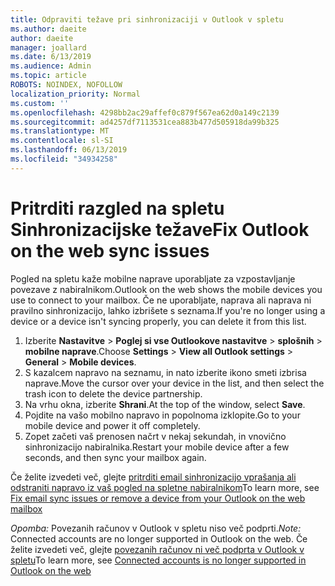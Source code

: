 ```yaml
---
title: Odpraviti težave pri sinhronizaciji v Outlook v spletu
ms.author: daeite
author: daeite
manager: joallard
ms.date: 6/13/2019
ms.audience: Admin
ms.topic: article
ROBOTS: NOINDEX, NOFOLLOW
localization_priority: Normal
ms.custom: ''
ms.openlocfilehash: 4298bb2ac29affef0c879f567ea62d0a149c2139
ms.sourcegitcommit: ad4257df7113531cea883b477d505918da99b325
ms.translationtype: MT
ms.contentlocale: sl-SI
ms.lasthandoff: 06/13/2019
ms.locfileid: "34934258"
---
```

# <a name="fix-outlook-on-the-web-sync-issues"></a><span data-ttu-id="4d35c-102">Pritrditi razgled na spletu Sinhronizacijske težave</span><span class="sxs-lookup"><span data-stu-id="4d35c-102">Fix Outlook on the web sync issues</span></span>

<span data-ttu-id="4d35c-103">Pogled na spletu kaže mobilne naprave uporabljate za vzpostavljanje povezave z nabiralnikom.</span><span class="sxs-lookup"><span data-stu-id="4d35c-103">Outlook on the web shows the mobile devices you use to connect to your mailbox.</span></span> <span data-ttu-id="4d35c-104">Če ne uporabljate, naprava ali naprava ni pravilno sinhronizacijo, lahko izbrišete s seznama.</span><span class="sxs-lookup"><span data-stu-id="4d35c-104">If you're no longer using a device or a device isn't syncing properly, you can delete it from this list.</span></span>

1. <span data-ttu-id="4d35c-105">Izberite **Nastavitve** > **Poglej si vse Outlookove nastavitve** > **splošnih** > **mobilne naprave**.</span><span class="sxs-lookup"><span data-stu-id="4d35c-105">Choose **Settings** > **View all Outlook settings** > **General** > **Mobile devices**.</span></span>
1. <span data-ttu-id="4d35c-106">S kazalcem napravo na seznamu, in nato izberite ikono smeti izbrisa naprave.</span><span class="sxs-lookup"><span data-stu-id="4d35c-106">Move the cursor over your device in the list, and then select the trash icon to delete the device partnership.</span></span>
1. <span data-ttu-id="4d35c-107">Na vrhu okna, izberite **Shrani**.</span><span class="sxs-lookup"><span data-stu-id="4d35c-107">At the top of the window, select **Save**.</span></span>
1. <span data-ttu-id="4d35c-108">Pojdite na vašo mobilno napravo in popolnoma izklopite.</span><span class="sxs-lookup"><span data-stu-id="4d35c-108">Go to your mobile device and power it off completely.</span></span>
1. <span data-ttu-id="4d35c-109">Zopet začeti vaš prenosen načrt v nekaj sekundah, in vnovično sinhronizacijo nabiralnika.</span><span class="sxs-lookup"><span data-stu-id="4d35c-109">Restart your mobile device after a few seconds, and then sync your mailbox again.</span></span>

<span data-ttu-id="4d35c-110">Če želite izvedeti več, glejte [pritrditi email sinhronizacijo vprašanja ali odstraniti napravo iz vaš pogled na spletne nabiralnikom](https://support.office.com/article/775ed31c-05bd-4ee4-b1b3-33fad7b5b992)</span><span class="sxs-lookup"><span data-stu-id="4d35c-110">To learn more, see [Fix email sync issues or remove a device from your Outlook on the web mailbox](https://support.office.com/article/775ed31c-05bd-4ee4-b1b3-33fad7b5b992)</span></span>

<span data-ttu-id="4d35c-111">*Opomba:* Povezanih računov v Outlook v spletu niso več podprti.</span><span class="sxs-lookup"><span data-stu-id="4d35c-111">*Note:* Connected accounts are no longer supported in Outlook on the web.</span></span> <span data-ttu-id="4d35c-112">Če želite izvedeti več, glejte [povezanih računov ni več podprta v Outlook v spletu](https://support.office.com/article/5cc526bf-e928-4a99-8b9f-5e089df7d887)</span><span class="sxs-lookup"><span data-stu-id="4d35c-112">To learn more, see [Connected accounts is no longer supported in Outlook on the web](https://support.office.com/article/5cc526bf-e928-4a99-8b9f-5e089df7d887)</span></span>